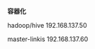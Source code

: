 <!--
 * @Author: wjn
 * @Date: 2020-03-03 09:41:54
 * @LastEditors: wjn
 * @LastEditTime: 2020-03-04 09:39:44
 -->
**容器化**

hadoop/hive  192.168.137.50

master-linkis  192.168.137.60